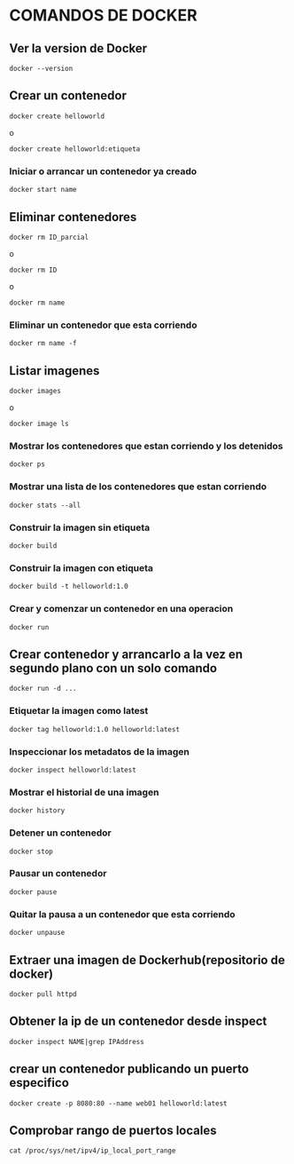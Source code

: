 # COMANDOS DE DOCKER                                                                                                                                                       



## Ver la version de Docker 
```
docker --version
```

## Crear un contenedor
```
docker create helloworld
```
o 
```
docker create helloworld:etiqueta
```

### Iniciar o arrancar un contenedor ya creado

```
docker start name
```

## Eliminar contenedores
```
docker rm ID_parcial
```
o 
```
docker rm ID
```
o 
```
docker rm name
```

### Eliminar un contenedor que esta corriendo

```
docker rm name -f
```

## Listar imagenes
```
docker images
```
o 
```
docker image ls
```

### Mostrar los contenedores que estan corriendo y los detenidos

```
docker ps
```

### Mostrar una lista de los contenedores que estan corriendo

```
docker stats --all
```

### Construir la imagen sin etiqueta

```
docker build 
```

### Construir la imagen con etiqueta

```
docker build -t helloworld:1.0
```

### Crear y comenzar un contenedor en una operacion 

```
docker run
```
## Crear contenedor y arrancarlo a la vez en segundo plano con un solo comando

```
docker run -d ...
```

### Etiquetar la imagen como latest

```
docker tag helloworld:1.0 helloworld:latest
```

### Inspeccionar los metadatos de la imagen 

```
docker inspect helloworld:latest
```

### Mostrar el historial de una imagen

```
docker history
```

### Detener un contenedor

```
docker stop
```
### Pausar un contenedor

```
docker pause
```

### Quitar la pausa a un contenedor que esta corriendo 

```
docker unpause
```

## Extraer una imagen de Dockerhub(repositorio de docker)
```
docker pull httpd
```
## Obtener la ip de un contenedor desde inspect
```
docker inspect NAME|grep IPAddress
```
## crear un contenedor publicando un puerto especifico

```
docker create -p 8080:80 --name web01 helloworld:latest
```

## Comprobar rango de puertos locales

```
cat /proc/sys/net/ipv4/ip_local_port_range
```                                                                          
                                                                          
                                                                          
                                                                         
